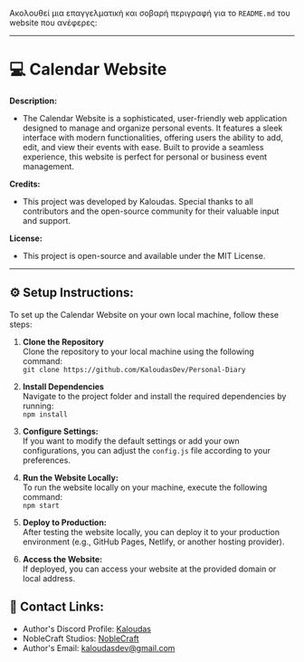 Ακολουθεί μια επαγγελματική και σοβαρή περιγραφή για το `README.md` του website που ανέφερες:

---

# 💻 Calendar Website

**Description:**  
- The Calendar Website is a sophisticated, user-friendly web application designed to manage and organize personal events. It features a sleek interface with modern functionalities, offering users the ability to add, edit, and view their events with ease. Built to provide a seamless experience, this website is perfect for personal or business event management.

**Credits:**  
- This project was developed by Kaloudas. Special thanks to all contributors and the open-source community for their valuable input and support.

**License:**  
- This project is open-source and available under the MIT License.

---

## ⚙ Setup Instructions:

To set up the Calendar Website on your own local machine, follow these steps:

1. **Clone the Repository**  
   Clone the repository to your local machine using the following command:  
   `git clone https://github.com/KaloudasDev/Personal-Diary`

2. **Install Dependencies**  
   Navigate to the project folder and install the required dependencies by running:  
   `npm install`

3. **Configure Settings:**  
   If you want to modify the default settings or add your own configurations, you can adjust the `config.js` file according to your preferences.

4. **Run the Website Locally:**  
   To run the website locally on your machine, execute the following command:  
   `npm start`

5. **Deploy to Production:**  
   After testing the website locally, you can deploy it to your production environment (e.g., GitHub Pages, Netlify, or another hosting provider).

6. **Access the Website:**  
   If deployed, you can access your website at the provided domain or local address.

## 🔗 Contact Links:
- Author's Discord Profile: [Kaloudas](https://discordlookup.com/user/1069279857072160921)
- NobleCraft Studios: [NobleCraft](https://discord.gg/noblecraft)
- Author's Email: [kaloudasdev@gmail.com](mailto:kaloudasdev@example.com)

